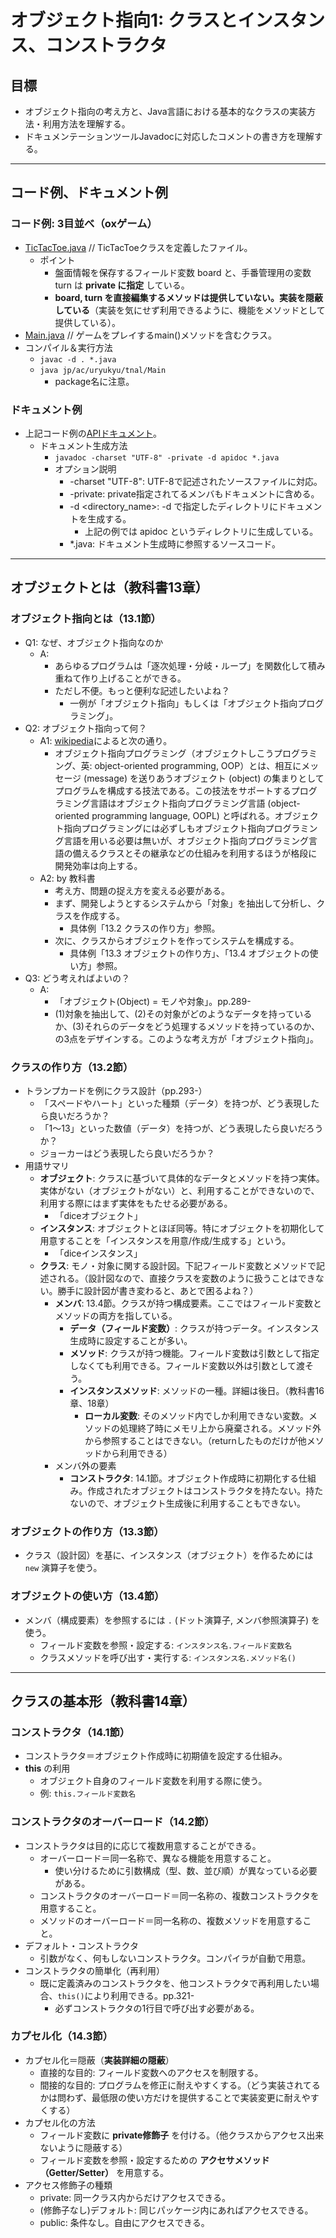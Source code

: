 # オブジェクト指向1: クラスとインスタンス、コンストラクタ

## 目標
- オブジェクト指向の考え方と、Java言語における基本的なクラスの実装方法・利用方法を理解する。
- ドキュメンテーションツールJavadocに対応したコメントの書き方を理解する。

<hr>

## コード例、ドキュメント例
### コード例: 3目並べ（oxゲーム）
- [TicTacToe.java](./TicTacToe/TicTacToe.java) // TicTacToeクラスを定義したファイル。
  - ポイント
    - 盤面情報を保存するフィールド変数 board と、手番管理用の変数 turn は **private に指定** している。
    - **board, turn を直接編集するメソッドは提供していない。実装を隠蔽している**（実装を気にせず利用できるように、機能をメソッドとして提供している）。
- [Main.java](./TicTacToe/Main.java) // ゲームをプレイするmain()メソッドを含むクラス。
- コンパイル＆実行方法
  - ``javac -d . *.java``
  - ``java jp/ac/uryukyu/tnal/Main``
    - package名に注意。

### ドキュメント例
- 上記コード例の[APIドキュメント](./TicTacToe/apidoc/)。
  - ドキュメント生成方法
    - ``javadoc -charset "UTF-8" -private -d apidoc *.java``
    - オプション説明
      - -charset "UTF-8": UTF-8で記述されたソースファイルに対応。
      - -private: private指定されてるメンバもドキュメントに含める。
      - -d <directory_name>: -d で指定したディレクトリにドキュメントを生成する。
        - 上記の例では apidoc というディレクトリに生成している。
      - *.java: ドキュメント生成時に参照するソースコード。

<hr>

## オブジェクトとは（教科書13章）
### オブジェクト指向とは（13.1節）
- Q1: なぜ、オブジェクト指向なのか
  - A:
    - あらゆるプログラムは「逐次処理・分岐・ループ」を関数化して積み重ねて作り上げることができる。
    - ただし不便。もっと便利な記述したいよね？
      - 一例が「オブジェクト指向」もしくは「オブジェクト指向プログラミング」。
- Q2: オブジェクト指向って何？
  - A1: [wikipedia](https://ja.wikipedia.org/wiki/オブジェクト指向プログラミング)によると次の通り。
    - オブジェクト指向プログラミング（オブジェクトしこうプログラミング、英: object-oriented programming, OOP）とは、相互にメッセージ (message) を送りあうオブジェクト (object) の集まりとしてプログラムを構成する技法である。この技法をサポートするプログラミング言語はオブジェクト指向プログラミング言語 (object-oriented programming language, OOPL) と呼ばれる。オブジェクト指向プログラミングには必ずしもオブジェクト指向プログラミング言語を用いる必要は無いが、オブジェクト指向プログラミング言語の備えるクラスとその継承などの仕組みを利用するほうが格段に開発効率は向上する。
  - A2: by 教科書
    - 考え方、問題の捉え方を変える必要がある。
    - まず、開発しようとするシステムから「対象」を抽出して分析し、クラスを作成する。
      - 具体例「13.2 クラスの作り方」参照。
    - 次に、クラスからオブジェクトを作ってシステムを構成する。
      - 具体例「13.3 オブジェクトの作り方」、「13.4 オブジェクトの使い方」参照。
- Q3: どう考えればよいの？
  - A:
    - 「オブジェクト(Object) = モノや対象」。pp.289-
    - (1)対象を抽出して、(2)その対象がどのようなデータを持っているか、(3)それらのデータをどう処理するメソッドを持っているのか、の3点をデザインする。このような考え方が「オブジェクト指向」。

### クラスの作り方（13.2節）
- トランプカードを例にクラス設計（pp.293-）
  - 「スペードやハート」といった種類（データ）を持つが、どう表現したら良いだろうか？
  - 「1〜13」といった数値（データ）を持つが、どう表現したら良いだろうか？
  - ジョーカーはどう表現したら良いだろうか？
- 用語サマリ
  - **オブジェクト**: クラスに基づいて具体的なデータとメソッドを持つ実体。実体がない（オブジェクトがない）と、利用することができないので、利用する際にはまず実体をもたせる必要がある。
    - 「diceオブジェクト」
  - **インスタンス**: オブジェクトとほぼ同等。特にオブジェクトを初期化して用意することを「インスタンスを用意/作成/生成する」という。
    - 「diceインスタンス」
  - **クラス**: モノ・対象に関する設計図。下記フィールド変数とメソッドで記述される。（設計図なので、直接クラスを変数のように扱うことはできない。勝手に設計図が書き変わると、あとで困るよね？）
    - **メンバ**: 13.4節。クラスが持つ構成要素。ここではフィールド変数とメソッドの両方を指している。
      - **データ（フィールド変数）**: クラスが持つデータ。インスタンス生成時に設定することが多い。
      - **メソッド**: クラスが持つ機能。フィールド変数は引数として指定しなくても利用できる。フィールド変数以外は引数として渡そう。
      - **インスタンスメソッド**: メソッドの一種。詳細は後日。（教科書16章、18章）
        - **ローカル変数**: そのメソッド内でしか利用できない変数。メソッドの処理終了時にメモリ上から廃棄される。メソッド外から参照することはできない。（returnしたものだけが他メソッドから利用できる）
    - メンバ外の要素
      - **コンストラクタ**: 14.1節。オブジェクト作成時に初期化する仕組み。作成されたオブジェクトはコンストラクタを持たない。持たないので、オブジェクト生成後に利用することもできない。

### オブジェクトの作り方（13.3節）
- クラス（設計図）を基に、インスタンス（オブジェクト）を作るためには ``new`` 演算子を使う。

### オブジェクトの使い方（13.4節）
- メンバ（構成要素）を参照するには ``.`` (ドット演算子, メンバ参照演算子) を使う。
  - フィールド変数を参照・設定する: ``インスタンス名.フィールド変数名``
  - クラスメソッドを呼び出す・実行する: ``インスタンス名.メソッド名()``

<hr>

## クラスの基本形（教科書14章）
### コンストラクタ（14.1節）
- コンストラクタ＝オブジェクト作成時に初期値を設定する仕組み。
- **this** の利用
  - オブジェクト自身のフィールド変数を利用する際に使う。
  - 例: ``this.フィールド変数名``

### コンストラクタのオーバーロード（14.2節）
- コンストラクタは目的に応じて複数用意することができる。
  - オーバーロード＝同一名称で、異なる機能を用意すること。
    - 使い分けるために引数構成（型、数、並び順）が異なっている必要がある。
  - コンストラクタのオーバーロード＝同一名称の、複数コンストラクタを用意すること。
  - メソッドのオーバーロード＝同一名称の、複数メソッドを用意すること。
- デフォルト・コンストラクタ
  - 引数がなく、何もしないコンストラクタ。コンパイラが自動で用意。
- コンストラクタの簡単化（再利用）
  - 既に定義済みのコンストラクタを、他コンストラクタで再利用したい場合、``this()``により利用できる。pp.321-
    - 必ずコンストラクタの1行目で呼び出す必要がある。

### カプセル化（14.3節）
- カプセル化＝隠蔽（**実装詳細の隠蔽**）
  - 直接的な目的: フィールド変数へのアクセスを制限する。
  - 間接的な目的: プログラムを修正に耐えやすくする。（どう実装されてるかは問わず、最低限の使い方だけを提供することで実装変更に耐えやすくする）
- カプセル化の方法
  - フィールド変数に **private修飾子** を付ける。（他クラスからアクセス出来ないように隠蔽する）
  - フィールド変数を参照・設定するための **アクセサメソッド（Getter/Setter）** を用意する。
- アクセス修飾子の種類
  - private: 同一クラス内からだけアクセスできる。
  - (修飾子なし)デフォルト: 同じパッケージ内にあればアクセスできる。
  - public: 条件なし。自由にアクセスできる。
